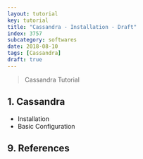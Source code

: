 ```yaml
---
layout: tutorial
key: tutorial
title: "Cassandra - Installation - Draft"
index: 3757
subcategory: softwares
date: 2018-08-10
tags: [Cassandra]
draft: true
---
```


> Cassandra Tutorial

## 1. Cassandra
* Installation
* Basic Configuration


## 9. References
